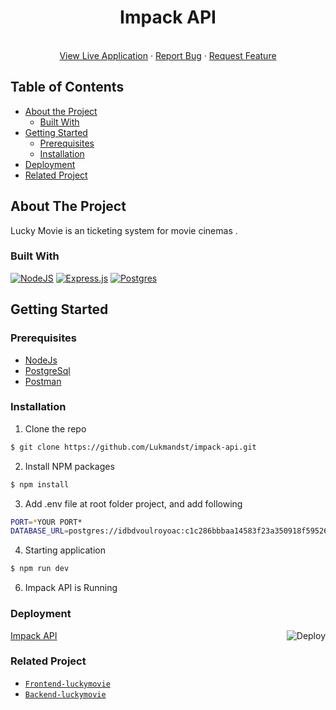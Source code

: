 <p align="center">

  <h1 align="center">Impack API</h1>

  <p align="center">
    <br />
    <a href="https://impack-api.herokuapp.com/">View Live Application</a>
    ·
    <a href="#">Report Bug</a>
    ·
    <a href="#">Request Feature</a>
  </p>
</p>

## Table of Contents

- [About the Project](#about-the-project)
  - [Built With](#built-with)
- [Getting Started](#getting-started)
  - [Prerequisites](#prerequisites)
  - [Installation](#installation)
- [Deployment](#deployment)
- [Related Project](#related-project)

## About The Project

Lucky Movie is an ticketing system for movie cinemas .

### Built With

[![NodeJS](https://img.shields.io/badge/node.js-6DA55F?style=for-the-badge&logo=node.js&logoColor=white)](https://nodejs.org/en/)
[![Express.js](https://img.shields.io/badge/express.js-%23404d59.svg?style=for-the-badge&logo=express&logoColor=%2361DAFB)](https://expressjs.com/)
[![Postgres](https://img.shields.io/badge/postgres-%23316192.svg?style=for-the-badge&logo=postgresql&logoColor=white)](https://www.postgresql.org/)
<br>

## Getting Started

### Prerequisites

- [NodeJs](https://nodejs.org/)
- [PostgreSql](https://www.postgresql.org/)
- [Postman](https://www.postman.com/)

### Installation

1. Clone the repo

```sh
$ git clone https://github.com/Lukmandst/impack-api.git
```

2. Install NPM packages

```sh
$ npm install
```

3. Add .env file at root folder project, and add following

```sh
PORT=*YOUR PORT*
DATABASE_URL=postgres://idbdvoulroyoac:c1c286bbbaa14583f23a350918f595263ef43a641b8ee5e888bd03a39dc8ae06@ec2-44-195-100-240.compute-1.amazonaws.com:5432/d1vc204sqm5ilh

```

4. Starting application

```sh
$ npm run dev
```

6. Impack API is Running

### Deployment
[Impack API](https://impack-api.herokuapp.com/)
<a href="https://impack-api.herokuapp.com/">
  <img  align="right"  src="https://www.herokucdn.com/deploy/button.svg" alt="Deploy">
</a>


### Related Project

- [`Frontend-luckymovie`](https://github.com/zilgya/luckymovie-client)
- [`Backend-luckymovie`](https://github.com/zilgya/luckymovie-server)
